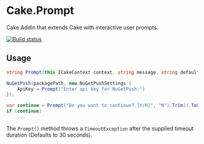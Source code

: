 # Cake.Prompt
Cake AddIn that extends Cake with interactive user prompts.

[![Build status](https://megakid.visualstudio.com/Cake.Prompt/_apis/build/status/Cake.Prompt)](https://megakid.visualstudio.com/Cake.Prompt/_build/latest?definitionId=1)

## Usage

```c#
string Prompt(this ICakeContext context, string message, string defaultResult, TimeSpan timeout);
```

```c#
NuGetPush(packagePath, new NuGetPushSettings {
    ApiKey = Prompt("Enter api key for NuGetPush:")
});
```

```c#
var continue = Prompt("Do you want to continue? [Y/N]", "N").Trim().ToUpperInvariant() == "Y";
if (continue)
    ...
```

The `Prompt()` method throws a `TimeoutException` after the supplied timeout duration (Defaults to 30 seconds).
